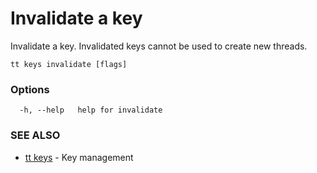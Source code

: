 # Invalidate a key

Invalidate a key. Invalidated keys cannot be used to create new threads.

```
tt keys invalidate [flags]
```

### Options

```
  -h, --help   help for invalidate
```

### SEE ALSO

* [tt keys](tt_keys.md)	 - Key management
